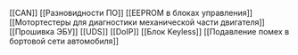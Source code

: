 [[CAN]]
[[Разновидности ПО]]
[[EEPROM в блоках управления]]
[[Мотортестеры для диагностики механической части двигателя]]
[[Прошивка ЭБУ]]
[[UDS]]
[[DoIP]]
[[Блок Keyless]]
[[Подавление помех в бортовой сети автомобиля]]
